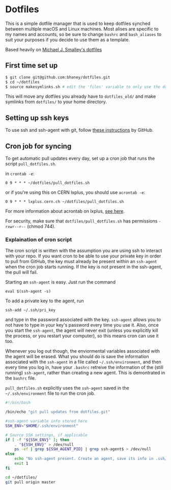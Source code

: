 # Dotfiles

This is a simple dotfile manager that is used to keep dotfiles synched between multiple macOS and Linux machines. Most alises are specific to my names and accounts, so be sure to change `bashrc` and `bash_aliases` to suit your purposes if you decide to use them as a template.


Based heavily on [Michael J. Smalley's dotfiles](https://github.com/michaeljsmalley/dotfiles)

## First time set up

```bash
$ git clone git@github.com:bhaney/dotfiles.git
$ cd ~/dotfiles
$ source makesymlinks.sh # edit the 'files' variable to only use the dotfiles you want
```

This will move any dotfiles you already have to `dotfiles_old/` and make symlinks from `dotfiles/` to your home directory.

## Setting up ssh keys

To use ssh and ssh-agent with git, follow [these instructions](https://help.github.com/articles/connecting-to-github-with-ssh/) by GitHub.

## Cron job for syncing

To get automatic pull updates every day, set up a cron job that runs the script `pull_dotfiles.sh`. 

in `crontab -e`:
```
0 9 * * * ~/dotfiles/pull_dotfiles.sh
```
or if you're using this on CERN lxplus, you should use `acrontab -e`:
```
0 9 * * * lxplus.cern.ch ~/dotfiles/pull_dotfiles.sh
```
For more information about acrontab on lxplus, [see here](http://information-technology.web.cern.ch/services/fe/afs/howto/authenticate-processes).

For security, make sure that `dotfiles/pull_dotfiles.sh` has permissions `-rxwr--r--` (chmod 744).

### Explaination of cron script

The cron script is written with the assumption you are using ssh to interact with your repo. If you want cron to be able to use your private key in order to pull from GitHub, the key must already be present within an `ssh-agent` when the cron job starts running. If the key is not present in the ssh-agent, the pull will fail.

Starting an `ssh-agent` is easy. Just run the command 
```
eval $(ssh-agent -s)
```
 To add a private key to the agent, run 
```
ssh-add ~/.ssh/pri_key
``` 
and type in the password associated with the key. `ssh-agent` allows you to not have to type in your key's password every time you use it. Also, once you start the `ssh-agent`, the agent will never exit (unless you explicitly kill the process, or you restart your computer), so this means cron can use it too. 

Whenever you log out though, the enviormental variables associated with the agent will be erased. What you should do is save the information associated with the `ssh-agent` in a file called `~/.ssh/environment`, and then every time you log in, have your `.bashrc` retreive the information of the (still running) `ssh-agent`, rather than creating a new agent.  This is demontrated in the `bashrc` file.

`pull_dotfiles.sh` explicitly uses the `ssh-agent` saved in the `~/.ssh/environment` file to run the cron job.

```bash
#!/bin/bash

/bin/echo "git pull updates from dotfiles.git"

#ssh-agent variable info stored here
SSH_ENV="$HOME/.ssh/environment"

# Source SSH settings, if applicable
if [ -f "${SSH_ENV}" ]; then
    . "${SSH_ENV}" > /dev/null
    ps -ef | grep ${SSH_AGENT_PID} | grep ssh-agent$ > /dev/null
else
    echo "No ssh-agent present. Create an agent, save its info in .ssh/enviornment, and make sure it is running with the right ssh key for github."
    exit 1
fi

cd ~/dotfiles/
git pull origin master
```





